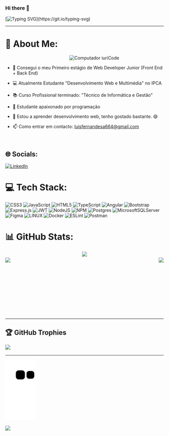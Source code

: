### Hi there 👋
[![Typing SVG](https://readme-typing-svg.herokuapp.com/?color=FF79C6&size=28&center=true&vCenter=true&width=1000&lines=Hello,+My+Name+is+Luís+Fernandes;I+have+20+Years+Old+;)](https://git.io/typing-svg)

---
# 💫 About Me:

<img src="https://raw.githubusercontent.com/MicaelliMedeiros/micaellimedeiros/master/image/computer-illustration.png" min-width="300px" max-width="400px" width="300px" align="right" alt="Computador iuriCode">

<br>
<p margin-top= "25px" align=left>

- 🔭 Consegui o meu Primeiro estágio de Web Developer Junior (Front End + Back End)
  
</p>
<p margin-top= "25px" align=left>

- 💻 Atualmente Estudante "Desenvolvimento Web e Multimédia" no IPCA 
  
</p>
<p align=left>

- 📚 Curso Profissional terminado: "Técnico de Informática e Gestão"
  
</p>
<p align=left>

- 💖 Estudante apaixonado por programação
  
</p>
<p align=left>

- 📝 Estou a aprender desenvolvimento web, tenho gostado bastante. :smile:
  
</p>
<p align=left>
  
- 📫 Como entrar em contacto: luisfernandesa664@gmail.com
  
</p>
<br>

## 🌐 Socials:
[![LinkedIn](https://img.shields.io/badge/LinkedIn-%230077B5.svg?logo=linkedin&logoColor=white)](https://linkedin.com/in/https://www.linkedin.com/in/lu%C3%ADs-fernandes-435967252/) 

# 💻 Tech Stack:
![CSS3](https://img.shields.io/badge/css3-%231572B6.svg?style=for-the-badge&logo=css3&logoColor=white) ![JavaScript](https://img.shields.io/badge/javascript-%23323330.svg?style=for-the-badge&logo=javascript&logoColor=%23F7DF1E) ![HTML5](https://img.shields.io/badge/html5-%23E34F26.svg?style=for-the-badge&logo=html5&logoColor=white) ![TypeScript](https://img.shields.io/badge/typescript-%23007ACC.svg?style=for-the-badge&logo=typescript&logoColor=white) ![Angular](https://img.shields.io/badge/angular-%23DD0031.svg?style=for-the-badge&logo=angular&logoColor=white) ![Bootstrap](https://img.shields.io/badge/bootstrap-%23563D7C.svg?style=for-the-badge&logo=bootstrap&logoColor=white) ![Express.js](https://img.shields.io/badge/express.js-%23404d59.svg?style=for-the-badge&logo=express&logoColor=%2361DAFB) ![JWT](https://img.shields.io/badge/JWT-black?style=for-the-badge&logo=JSON%20web%20tokens) ![NodeJS](https://img.shields.io/badge/node.js-6DA55F?style=for-the-badge&logo=node.js&logoColor=white) ![NPM](https://img.shields.io/badge/NPM-%23000000.svg?style=for-the-badge&logo=npm&logoColor=white) ![Postgres](https://img.shields.io/badge/postgres-%23316192.svg?style=for-the-badge&logo=postgresql&logoColor=white) ![MicrosoftSQLServer](https://img.shields.io/badge/Microsoft%20SQL%20Sever-CC2927?style=for-the-badge&logo=microsoft%20sql%20server&logoColor=white) 	![Figma](https://img.shields.io/badge/figma-%23F24E1E.svg?style=for-the-badge&logo=figma&logoColor=white) ![LINUX](https://img.shields.io/badge/Linux-FCC624?style=for-the-badge&logo=linux&logoColor=black) ![Docker](https://img.shields.io/badge/docker-%230db7ed.svg?style=for-the-badge&logo=docker&logoColor=white) ![ESLint](https://img.shields.io/badge/ESLint-4B3263?style=for-the-badge&logo=eslint&logoColor=white) ![Postman](https://img.shields.io/badge/Postman-FF6C37?style=for-the-badge&logo=postman&logoColor=white)
# 📊 GitHub Stats:


<div align="center">
  <img src="https://github-readme-streak-stats.herokuapp.com/?user=luisfernandes664&theme=dark&hide_border=true">
</div>


<div style="display: flex; justify-content: space-between;">
    <img src="https://github-readme-stats.vercel.app/api?username=luisfernandes664&theme=dark&hide_border=false&include_all_commits=true&count_private=true&hide_border=true" height="180em"/>
    <img src="https://github-readme-stats.vercel.app/api/top-langs/?username=luisfernandes664&theme=dark&hide_border=true&include_all_commits=true&count_private=true&layout=compact" height="180em"/>
</div>

---
## 🏆 GitHub Trophies
![](https://github-profile-trophy.vercel.app/?username=luisfernandes664&theme=dracula&no-frame=false&no-bg=true&margin-w=4)

---
![Snake animation](https://github.com/LuisFernandes664/LuisFernandes664/blob/output/github-contribution-grid-snake.svg)

[![](https://visitcount.itsvg.in/api?id=luisfernandes664&icon=0&color=0)](https://visitcount.itsvg.in)

